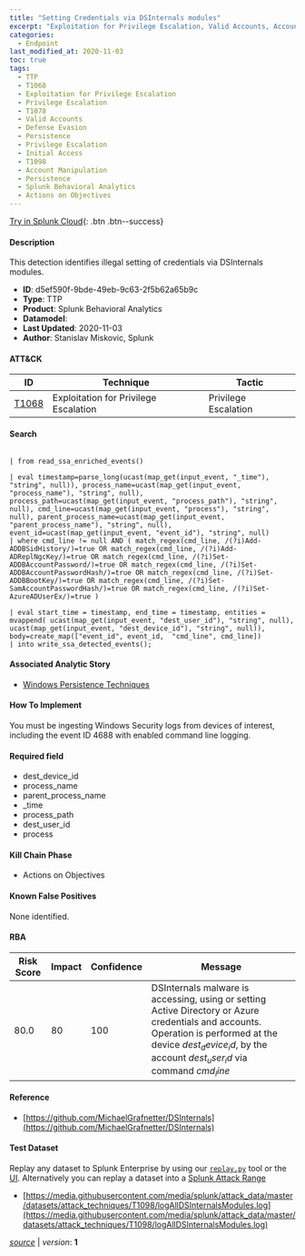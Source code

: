 ```yaml
---
title: "Setting Credentials via DSInternals modules"
excerpt: "Exploitation for Privilege Escalation, Valid Accounts, Account Manipulation"
categories:
  - Endpoint
last_modified_at: 2020-11-03
toc: true
tags:
  - TTP
  - T1068
  - Exploitation for Privilege Escalation
  - Privilege Escalation
  - T1078
  - Valid Accounts
  - Defense Evasion
  - Persistence
  - Privilege Escalation
  - Initial Access
  - T1098
  - Account Manipulation
  - Persistence
  - Splunk Behavioral Analytics
  - Actions on Objectives
---
```




[Try in Splunk Cloud](https://www.splunk.com/en_us/cyber-security.html){: .btn .btn--success}

#### Description

This detection identifies illegal setting of credentials via DSInternals modules.

- **ID**: d5ef590f-9bde-49eb-9c63-2f5b62a65b9c
- **Type**: TTP
- **Product**: Splunk Behavioral Analytics
- **Datamodel**: 
- **Last Updated**: 2020-11-03
- **Author**: Stanislav Miskovic, Splunk


#### ATT&CK

| ID          | Technique   | Tactic       |
| ----------- | ----------- |--------------|
| [T1068](https://attack.mitre.org/techniques/T1068/) | Exploitation for Privilege Escalation | Privilege Escalation || [T1078](https://attack.mitre.org/techniques/T1078/) | Valid Accounts | Defense Evasion, Persistence, Privilege Escalation, Initial Access || [T1098](https://attack.mitre.org/techniques/T1098/) | Account Manipulation | Persistence |


#### Search

```

| from read_ssa_enriched_events()

| eval timestamp=parse_long(ucast(map_get(input_event, "_time"), "string", null)), process_name=ucast(map_get(input_event, "process_name"), "string", null), process_path=ucast(map_get(input_event, "process_path"), "string", null), cmd_line=ucast(map_get(input_event, "process"), "string", null), parent_process_name=ucast(map_get(input_event, "parent_process_name"), "string", null), event_id=ucast(map_get(input_event, "event_id"), "string", null) 
| where cmd_line != null AND ( match_regex(cmd_line, /(?i)Add-ADDBSidHistory/)=true OR match_regex(cmd_line, /(?i)Add-ADReplNgcKey/)=true OR match_regex(cmd_line, /(?i)Set-ADDBAccountPassword/)=true OR match_regex(cmd_line, /(?i)Set-ADDBAccountPasswordHash/)=true OR match_regex(cmd_line, /(?i)Set-ADDBBootKey/)=true OR match_regex(cmd_line, /(?i)Set-SamAccountPasswordHash/)=true OR match_regex(cmd_line, /(?i)Set-AzureADUserEx/)=true )

| eval start_time = timestamp, end_time = timestamp, entities = mvappend( ucast(map_get(input_event, "dest_user_id"), "string", null), ucast(map_get(input_event, "dest_device_id"), "string", null)), body=create_map(["event_id", event_id,  "cmd_line", cmd_line]) 
| into write_ssa_detected_events();
```

#### Associated Analytic Story
* [Windows Persistence Techniques](/stories/windows_persistence_techniques)


#### How To Implement
You must be ingesting Windows Security logs from devices of interest, including the event ID 4688 with enabled command line logging.

#### Required field
* dest_device_id
* process_name
* parent_process_name
* _time
* process_path
* dest_user_id
* process


#### Kill Chain Phase
* Actions on Objectives


#### Known False Positives
None identified.



#### RBA

| Risk Score  | Impact      | Confidence   | Message      |
| ----------- | ----------- |--------------|--------------|
| 80.0 | 80 | 100 | DSInternals malware is accessing, using or setting Active Directory or Azure credentials and accounts. Operation is performed at the device $dest_device_id$, by the account $dest_user_id$ via command $cmd_line$ |



#### Reference

* [https://github.com/MichaelGrafnetter/DSInternals](https://github.com/MichaelGrafnetter/DSInternals)



#### Test Dataset
Replay any dataset to Splunk Enterprise by using our [`replay.py`](https://github.com/splunk/attack_data#using-replaypy) tool or the [UI](https://github.com/splunk/attack_data#using-ui).
Alternatively you can replay a dataset into a [Splunk Attack Range](https://github.com/splunk/attack_range#replay-dumps-into-attack-range-splunk-server)

* [https://media.githubusercontent.com/media/splunk/attack_data/master/datasets/attack_techniques/T1098/logAllDSInternalsModules.log](https://media.githubusercontent.com/media/splunk/attack_data/master/datasets/attack_techniques/T1098/logAllDSInternalsModules.log)



[*source*](https://github.com/splunk/security_content/tree/develop/detections/endpoint/setting_credentials_via_dsinternals_modules.yml) \| *version*: **1**